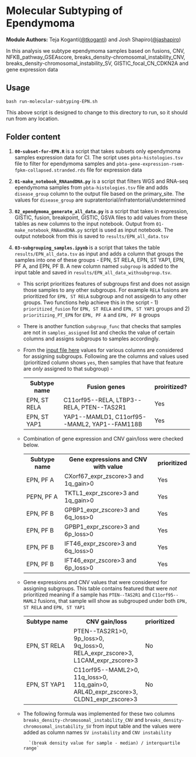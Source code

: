 # Molecular Subtyping of Ependymoma

<b>Module Authors:</b> Teja Koganti(<a href="https://github.com/tkoganti">@tkoganti</a>) and Josh Shapiro(<a href="https://github.com/jashapiro">@jashapiro</a>)

In this analysis we subtype ependymoma samples based on fusions, CNV, NFKB_pathway_GSEAscore, breaks_density-chromosomal_instability_CNV, breaks_density-chromosomal_instability_SV, GISTIC_focal_CN_CDKN2A and gene expression data

## Usage
`bash run-molecular-subtyping-EPN.sh`

This above  script is designed to change to this directory to run, so it should run from any location.

## Folder content

1. <b>`00-subset-for-EPN.R`</b> is a script that takes subsets only  ependymoma samples expression data for CI. The script uses `pbta-histologies.tsv` file to filter for ependymoma samples and     `pbta-gene-expression-rsem-fpkm-collapsed.stranded.rds` file for expression  data

2. <b>`01-make_notebook_RNAandDNA.py`</b> is a script that filters WGS  and RNA-seq ependymoma samples from `pbta-histologies.tsv` file and adds `disease_group` column to the output file based on the primary_site. The values for `disease_group` are supratentorial/infratentorial/undetermined

3. <b>`02_ependymoma_generate_all_data.py`</b>  is a script that takes in expression, GISTIC, fusion, breakpoint, GISTIC, GSVA files to add values from these tables as new columns to the input notebook. Output from `01-make_notebook_RNAandDNA.py` script is used as input notebook. The output notebook from this is saved to `results/EPN_all_data.tsv`

4. <b> `03-subgrouping_samples.ipynb`  </b>  is a script that takes the table `results/EPN_all_data.tsv`  as input and adds a column that groups the samples into one of these groups - EPN, ST RELA, EPN, ST YAP1, EPN, PF A, and EPN, PF B. A new column named `subgroup` is added to the input table and saved in `results/EPN_all_data_withsubgroup.tsv`.
    - This script prioritizes features of subgroups first and does not assign those samples to any other subgroups. For example `RELA` fusions are prioritized for `EPN, ST RELA` subgroup and not assigedn to any other  groups. Two functions help achieve this in the script - 1) `prioritized_fusion` for `EPN, ST RELA` and `EPN, ST YAP1` groups and 2) `prioritizing_PT_EPN` for `EPN, PF A` and `EPN, PF B` groups

    - There is another function `subgroup_func` that checks that samples are not in `samples_assigned`  list  and checks the  value of certain columns and assigns subgroups to samples accordingly.

    - From the [input file here](https://github.com/AlexsLemonade/OpenPBTA-analysis/blob/master/analyses/molecular-subtyping-EPN/results/EPN_all_data.tsv) values for various columns are considered for assigning subgroups. Following are  the columns and values used (prioritized column shows `yes`, then samples  that have  that feature are _only_ assigned to that subgroup) -
            <table>
                <tr>
                    <th>Subtype name</th>
                    <th>Fusion genes</th>
                    <th>proiritized?</th>
                </tr>
                <tr>
                    <td>EPN, ST RELA</td>
                    <td>C11orf95--RELA, LTBP3--RELA, PTEN--TAS2R1</td>
                    <td>Yes</td>
                </tr>
                <tr>
                    <td>EPN, ST YAP1</td>
                    <td>YAP1--MAMLD1, C11orf95--MAML2, YAP1--FAM118B</td>
                    <td>Yes</td>
                </tr>
            </table>

    - Combination of gene expression and CNV gain/loss were checked below.
            <table>
                <tr>
                    <th>Subtype name</th>
                    <th>Gene expressions and CNV with  value</th>
                    <th>prioritized</th>
                </tr>
                <tr>
                    <td>EPN, PF A</td>
                    <td>CXorf67_expr_zscore>3 and 1q_gain>0</td>
                    <td>Yes</td>
                </tr>
                <tr>
                    <td>PEPN, PF A</td>
                    <td>TKTL1_expr_zscore>3 and 1q_gain>0</td>
                    <td>Yes</td>
                </tr>
                <tr>
                    <td>EPN, PF B</td>
                    <td>GPBP1_expr_zscore>3 and 6q_loss>0</td>
                    <td>Yes</td>
                </tr>
                <tr>
                    <td>EPN, PF B</td>
                    <td>GPBP1_expr_zscore>3 and 6p_loss>0</td>
                    <td>Yes</td>
                </tr>
                <tr>
                    <td>EPN, PF B</td>
                    <td>IFT46_expr_zscore>3 and 6q_loss>0</td>
                    <td>Yes</td>
                </tr>
                <tr>
                    <td>EPN, PF B</td>
                    <td>IFT46_expr_zscore>3 and 6p_loss>0</td>
                    <td>Yes</td>
                </tr>
            </table>
    -  Gene expressions and CNV values that  were considered for assigning subgroups. This  table contains featured that were _not_ prioritized meaning if a sample has `PTEN--TAS2R1` and `C11orf95--MAML2` fusions, that sample will show as subgrouped under both  `EPN, ST RELA`  and `EPN, ST YAP1`
            <table>
                <tr>
                    <th>Subtype name</th>
                    <th>CNV gain/loss</th>
                    <th>prioritized</th>
                </tr>
                <tr>
                    <td>EPN, ST RELA</td>
                    <td>PTEN--TAS2R1>0, <br/> 9p_loss>0, <br/> 9q_loss>0, <br/> RELA_expr_zscore>3, <br/> L1CAM_expr_zscore>3 </td>
                    <td>No</td>
                </tr>
                <tr>
                    <td>EPN, ST YAP1</td>
                    <td>C11orf95--MAML2>0, <br/> 11q_loss>0, <br/> 11q_gain>0, <br/> ARL4D_expr_zscore>3, <br/>CLDN1_expr_zscore>3</td>
                    <td>No</td>
                </tr>
            </table>  

      -   The following formula was implemented for these two columns `breaks_density-chromosomal_instability_CNV` and `breaks_density-chromosomal_instability_SV` from input table and the values were added as column names `SV instability` and `CNV instability`

                `(break density value for sample - median) / interquartile range`   
